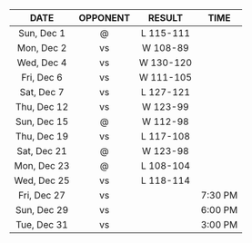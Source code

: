 |    DATE     |          OPPONENT          |  RESULT   |  TIME   |
|:-----------:|:--------------------------:|:---------:|:-------:|
| Sun, Dec 1  |   @ [](/r/clevelandcavs)   | L 115-111 |         |
| Mon, Dec 2  |       vs [](/r/heat)       | W 108-89  |         |
| Wed, Dec 4  |  vs [](/r/detroitpistons)  | W 130-120 |         |
| Fri, Dec 6  |     vs [](/r/mkebucks)     | W 111-105 |         |
| Sat, Dec 7  | vs [](/r/memphisgrizzlies) | L 127-121 |         |
| Thu, Dec 12 |  vs [](/r/detroitpistons)  | W 123-99  |         |
| Sun, Dec 15 | @ [](/r/washingtonwizards) | W 112-98  |         |
| Thu, Dec 19 |   vs [](/r/chicagobulls)   | L 117-108 |         |
| Sat, Dec 21 |   @ [](/r/chicagobulls)    | W 123-98  |         |
| Mon, Dec 23 |   @ [](/r/orlandomagic)    | L 108-104 |         |
| Wed, Dec 25 |      vs [](/r/sixers)      | L 118-114 |         |
| Fri, Dec 27 |      vs [](/r/pacers)      |           | 7:30 PM |
| Sun, Dec 29 |      vs [](/r/pacers)      |           | 6:00 PM |
| Tue, Dec 31 |  vs [](/r/torontoraptors)  |           | 3:00 PM |